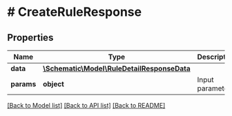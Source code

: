 # # CreateRuleResponse

## Properties

Name | Type | Description | Notes
------------ | ------------- | ------------- | -------------
**data** | [**\Schematic\Model\RuleDetailResponseData**](RuleDetailResponseData.md) |  |
**params** | **object** | Input parameters |

[[Back to Model list]](../../README.md#models) [[Back to API list]](../../README.md#endpoints) [[Back to README]](../../README.md)
